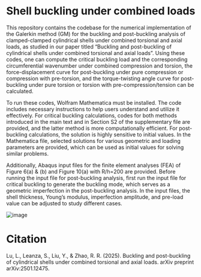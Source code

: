# Shell buckling under combined loads
This repository contains the codebase for the numerical implementation of the Galerkin method (GM) for the buckling and post-buckling analysis of clamped-clamped cylindrical shells under combined torsional and axial loads, as studied in our paper titled “Buckling and post-buckling of cylindrical shells under combined torsional and axial loads”.  Using these codes, one can compute the critical buckling load and the corresponding circumferential wavenumber under combined compression and torsion, the force-displacement curve for post-buckling under pure compression or compression with pre-torsion, and the torque-twisting angle curve for post-buckling under pure torsion or torsion with pre-compression/tension can be calculated. 

To run these codes, Wolfram Mathematica must be installed. The code includes necessary instructions to help users understand and utilize it effectively. For critical buckling calculations, codes for both methods introduced in the main text and in Section S2 of the supplementary file are provided, and the latter method is more computationally efficient. For post-buckling calculations, the solution is highly sensitive to initial values. In the Mathematica file, selected solutions for various geometric and loading parameters are provided, which can be used as initial values for solving similar problems. 

Additionally, Abaqus input files for the finite element analyses (FEA) of Figure 6(a) & (b) and Figure 10(a) with R/h=200 are provided. Before running the input file for post-buckling analysis, first run the input file for critical buckling to generate the buckling mode, which serves as a geometric imperfection in the post-buckling analysis. In the input files, the shell thickness, Young’s modulus, imperfection amplitude, and pre-load value can be adjusted to study different cases.


![image](https://github.com/user-attachments/assets/8170fc3d-e93c-43bf-aa94-35a401d52b51)


# Citation
Lu, L., Leanza, S., Liu, Y., & Zhao, R. R. (2025). Buckling and post-buckling of cylindrical shells under combined torsional and axial loads. arXiv preprint arXiv:2501.12475.
